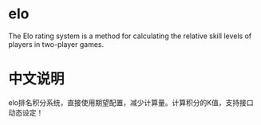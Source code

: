 elo
===

The Elo rating system is a method for calculating the relative skill levels of players in two-player games.

中文说明
==

elo排名积分系统，直接使用期望配置，减少计算量。计算积分的K值，支持接口动态设定！